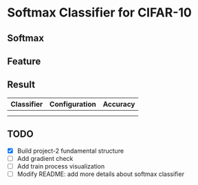 # Softmax Classifier for CIFAR-10

## Softmax

## Feature

## Result

| Classifier | Configuration | Accuracy |
| ---------- | ------------- | -------- |
|            |               |          |
|            |               |          |

## TODO

- [x] Build project-2 fundamental structure
- [ ] Add gradient check
- [ ] Add train process visualization
- [ ] Modify README: add more details about softmax classifier
